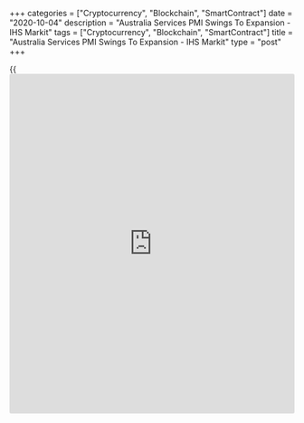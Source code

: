+++
categories = ["Cryptocurrency", "Blockchain", "SmartContract"]
date = "2020-10-04"
description = "Australia Services PMI Swings To Expansion - IHS Markit"
tags = ["Cryptocurrency", "Blockchain", "SmartContract"]
title = "Australia Services PMI Swings To Expansion - IHS Markit"
type = "post"
+++

{{<iframe id="large-banner" src="https://www.bounty.group/#slide=27.0" width="100%" height="600" scrolling="no" style="border: 0px solid rgb(216, 221, 230); border-radius: 3px;">}}

The services sector in Australia moved into expansion territory in
September, the latest survey from IHS Markit showed on Monday with a
seasonally adjusted services PMI score of 50.8.

That's up from 49.0 in August and it moves above the boom-or-bust line
of 50 that separates expansion from contraction.

Individually, new [business][1] inflows rose last month, but employment
shrank further amid spare capacity. Business sentiment improved.

Average cost burdens increased further, though the rate of inflation
moderated from August. Higher expenses were linked to wage inflation,
increased freight fees and greater fuel costs.

The data also showed that the composite index rose to 51.1 in September
from 49.4 in August.

For comments and feedback [contact](https://www.playgroundfx.com/contact/): editorial@rtt[news](https://www.letsplayfx.com/blog/forex-news-website/).com

[Economic News][2]

 **What parts of the world are seeing the best (and worst) economic
performances lately? Click[here][3] to check out our [Econ Scorecard][3]
and find out! See up-to-the-moment [ranking](https://www.playgroundfx.com/blog/crypto-exchange-ranking/)s for the best and worst
performers in [GDP][4], [unemployment rate][5], [inflation][6] and much
more.**

   1. www.rtt[news](https://www.letsplayfx.com/blog/forex-news-website/).com/Content/Business.aspx
   2. www.rtt[news](https://www.letsplayfx.com/blog/forex-news-website/).com/Content/EconomicNews.aspx
   3. www.rtt[news](https://www.letsplayfx.com/blog/forex-news-website/).com/economic-scorecard/world-rank/retail-sales/highest-performance.aspx
   4. www.rtt[news](https://www.letsplayfx.com/blog/forex-news-website/).com/economic-scorecard/world-rank/GDP/highest-performance.aspx
   5. www.rtt[news](https://www.letsplayfx.com/blog/forex-news-website/).com/economic-scorecard/world-rank/unemployment-rate/lowest-performance.aspx
   6. www.rtt[news](https://www.letsplayfx.com/blog/forex-news-website/).com/economic-scorecard/world-rank/CPI/highest-performance.aspx